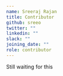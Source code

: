 ```yaml
---
name: Sreeraj Rajan
title: Contributor
github: sreeo
twitter: ""
linkedin: ""
slack: ""
joining_date: ""
role: contributor
---
```


Still waiting for this
